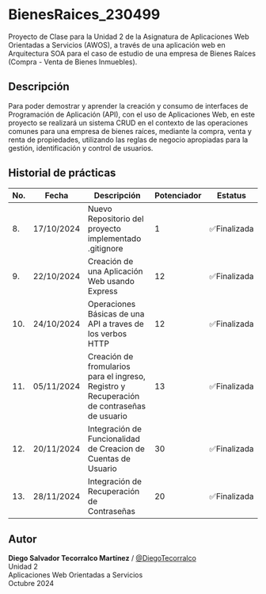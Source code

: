 # BienesRaices_230499
Proyecto de Clase para la Unidad 2 de la Asignatura de Aplicaciones Web Orientadas a Servicios (AWOS), a través de una aplicación web en Arquitectura SOA para el caso de estudio de una empresa de Bienes Raíces (Compra - Venta de Bienes Inmuebles).


## Descripción
Para poder demostrar y aprender la creación y consumo de interfaces de Programación de Aplicación (API), con el uso de Aplicaciones Web, en este proyecto se realizará un sistema CRUD en el contexto de las operaciones comunes para una empresa de bienes raíces, mediante la compra, venta y renta de propiedades, utilizando las reglas de negocio apropiadas para la gestión, identificación y control de usuarios.

## Historial de prácticas
|No.|Fecha|Descripción|Potenciador|Estatus|
|---|---|---|---|---|
|8.|17/10/2024|Nuevo Repositorio del proyecto implementado .gitignore|1|✅Finalizada|
|9.|22/10/2024|Creación de una Aplicación Web usando Express|12|✅Finalizada|
|10.|24/10/2024|Operaciones Básicas de una API a traves de los verbos HTTP|12|✅Finalizada|
|11.|05/11/2024|Creación de fromularios para el ingreso, Registro y Recuperación de contraseñas de usuario |13|✅Finalizada|
|12.|20/11/2024|Integración de Funcionalidad de Creacion de Cuentas de Usuario|30|✅Finalizada|
|13.|28/11/2024|Integración de Recuperación de Contraseñas|20|✅Finalizada|

## Autor
**Diego Salvador Tecorralco Martínez** / [@DiegoTecorralco](https://github.com/DiegoTecorralco)<br>
Unidad 2 <br>
Aplicaciones Web Orientadas a Servicios<br>
Octubre 2024
